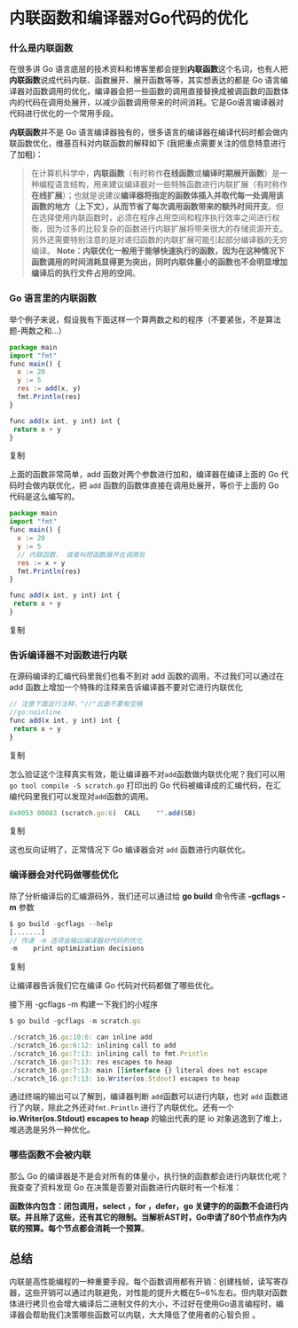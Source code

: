 # 内联函数和编译器对Go代码的优化

### **什么是内联函数**

在很多讲 Go 语言底层的技术资料和博客里都会提到**内联函数**这个名词，也有人把**内联函数**说成代码内联、函数展开、展开函数等等，其实想表达的都是 Go 语言编译器对函数调用的优化，编译器会把一些函数的调用直接替换成被调函数的函数体内的代码在调用处展开，以减少函数调用带来的时间消耗。它是Go语言编译器对代码进行优化的一个常用手段。

**内联函数**并不是 Go 语言编译器独有的，很多语言的编译器在编译代码时都会做内联函数优化，维基百科对内联函数的解释如下 (我把重点需要关注的信息特意进行了加粗)：

> 在计算机科学中，**内联函数**（有时称作**在线函数**或**编译时期展开函数**）是一种编程语言结构，用来建议编译器对一些特殊函数进行内联扩展（有时称作**在线扩展**）；也就是说建议**编译器将指定的函数体插入并取代每一处调用该函数的地方（上下文），从而节省了每次调用函数带来的额外时间开支**。但在选择使用内联函数时，必须在程序占用空间和程序执行效率之间进行权衡，因为过多的比较复杂的函数进行内联扩展将带来很大的存储资源开支。另外还需要特别注意的是对递归函数的内联扩展可能引起部分编译器的无穷编译。 **Note：内联优化一般用于能够快速执行的函数，因为在这种情况下函数调用的时间消耗显得更为突出，同时内联体量小的函数也不会明显增加编译后的执行文件占用的空间**。

### **Go 语言里的内联函数**

举个例子来说，假设我有下面这样一个算两数之和的程序（不要紧张，不是算法题-两数之和...）

```javascript
package main
import "fmt"
func main() {
  x := 20
  y := 5
  res := add(x, y)
  fmt.Println(res)
}

func add(x int, y int) int {
 return x + y
}
```

复制

上面的函数非常简单，add 函数对两个参数进行加和，编译器在编译上面的 Go 代码时会做内联优化，把 `add` 函数的函数体直接在调用处展开，等价于上面的 Go 代码是这么编写的。

```javascript
package main
import "fmt"
func main() {
  x := 20
  y := 5
  // 内联函数， 或者叫把函数展开在调用处
  res := x + y 
  fmt.Println(res)
}

func add(x int, y int) int {
 return x + y
}
```

复制

### **告诉编译器不对函数进行内联**

在源码编译的汇编代码里我们也看不到对 add 函数的调用，不过我们可以通过在 add 函数上增加一个特殊的注释来告诉编译器不要对它进行内联优化

```javascript
// 注意下面这行注释，"//"后面不要有空格
//go:noinline
func add(x int, y int) int {
 return x + y
}
```

复制

怎么验证这个注释真实有效，能让编译器不对`add`函数做内联优化呢？我们可以用 `go tool compile -S scratch.go` 打印出的 Go 代码被编译成的汇编代码，在汇编代码里我们可以发现对`add`函数的调用。

```javascript
0x0053 00083 (scratch.go:6)  CALL    "".add(SB)
```

复制

这也反向证明了，正常情况下 Go 编译器会对 `add` 函数进行内联优化。

### **编译器会对代码做哪些优化**

除了分析编译后的汇编源码外，我们还可以通过给 **go build** 命令传递  **-gcflags -m** 参数

```javascript
$ go build -gcflags --help
[.......]
// 传递 -m 选项会输出编译器对代码的优化
-m    print optimization decisions
```

复制

让编译器告诉我们它在编译 Go 代码对代码都做了哪些优化。

接下用 -gcflags -m 构建一下我们的小程序

```javascript
$ go build -gcflags -m scratch.go

./scratch_16.go:10:6: can inline add
./scratch_16.go:6:12: inlining call to add
./scratch_16.go:7:13: inlining call to fmt.Println
./scratch_16.go:7:13: res escapes to heap
./scratch_16.go:7:13: main []interface {} literal does not escape
./scratch_16.go:7:13: io.Writer(os.Stdout) escapes to heap
```

通过终端的输出可以了解到，编译器判断 `add`函数可以进行内联，也对 `add` 函数进行了内联，除此之外还对`fmt.Println` 进行了内联优化。还有一个 **io.Writer(os.Stdout) escapes to heap** 的输出代表的是 io 对象逃逸到了堆上，堆逃逸是另外一种优化。

### **哪些函数不会被内联**

那么 Go 的编译器是不是会对所有的体量小，执行快的函数都会进行内联优化呢？我查查了资料发现 Go 在决策是否要对函数进行内联时有一个标准：

**函数体内包含：闭包调用，select ，for ，defer，go 关键字的的函数不会进行内联。并且除了这些，还有其它的限制。当解析AST时，Go申请了80个节点作为内联的预算。每个节点都会消耗一个预算**。

## **总结**

内联是高性能编程的一种重要手段。每个函数调用都有开销：创建栈帧，读写寄存器，这些开销可以通过内联避免，对性能的提升大概在5~6%左右。但内联对函数体进行拷贝也会增大编译后二进制文件的大小，不过好在使用Go语言编程时，编译器会帮助我们决策哪些函数可以内联，大大降低了使用者的心智负担 。